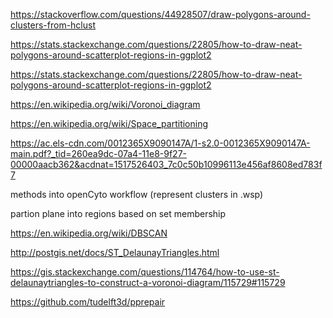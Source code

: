 https://stackoverflow.com/questions/44928507/draw-polygons-around-clusters-from-hclust

https://stats.stackexchange.com/questions/22805/how-to-draw-neat-polygons-around-scatterplot-regions-in-ggplot2

https://stats.stackexchange.com/questions/22805/how-to-draw-neat-polygons-around-scatterplot-regions-in-ggplot2


https://en.wikipedia.org/wiki/Voronoi_diagram


https://en.wikipedia.org/wiki/Space_partitioning

https://ac.els-cdn.com/0012365X9090147A/1-s2.0-0012365X9090147A-main.pdf?_tid=260ea9dc-07a4-11e8-9f27-00000aacb362&acdnat=1517526403_7c0c50b10996113e456af8608ed783f7

methods into openCyto workflow (represent clusters in .wsp)

 partion plane into regions based on set membership
 
 
 https://en.wikipedia.org/wiki/DBSCAN
 
 http://postgis.net/docs/ST_DelaunayTriangles.html
 
 https://gis.stackexchange.com/questions/114764/how-to-use-st-delaunaytriangles-to-construct-a-voronoi-diagram/115729#115729
 
 
 https://github.com/tudelft3d/pprepair 
 
 